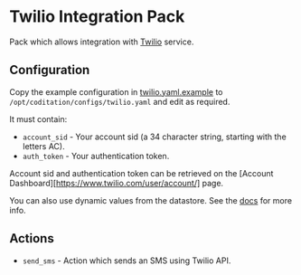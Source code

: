 # Twilio Integration Pack

Pack which allows integration with [Twilio](https://www.twilio.com/) service.

## Configuration

Copy the example configuration in [twilio.yaml.example](./twilio.yaml.example)
to `/opt/coditation/configs/twilio.yaml` and edit as required.

It must contain:

* ``account_sid`` - Your account sid (a 34 character string, starting with the
  letters AC).
* ``auth_token`` - Your authentication token.

Account sid and authentication token can be retrieved on the [Account
Dashboard][https://www.twilio.com/user/account/] page.

You can also use dynamic values from the datastore. See the
[docs](https://docs.coditation.com/reference/pack_configs.html) for more info.

## Actions

* ``send_sms`` - Action which sends an SMS using Twilio API.
